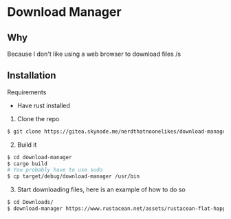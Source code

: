 # Download Manager

## Why
Because I don't like using a web browser to download files /s

## Installation

Requirements

- Have rust installed

1. Clone the repo

```bash
$ git clone https://gitea.skynode.me/nerdthatnoonelikes/download-manager.git
```

2. Build it 

```bash
$ cd download-manager
$ cargo build
# You probably have to use sudo
$ cp target/debug/download-manager /usr/bin
```

3. Start downloading files, here is an example of how to do so

```bash
$ cd Downloads/
$ download-manager https://www.rustacean.net/assets/rustacean-flat-happy.png ferris.png
```
